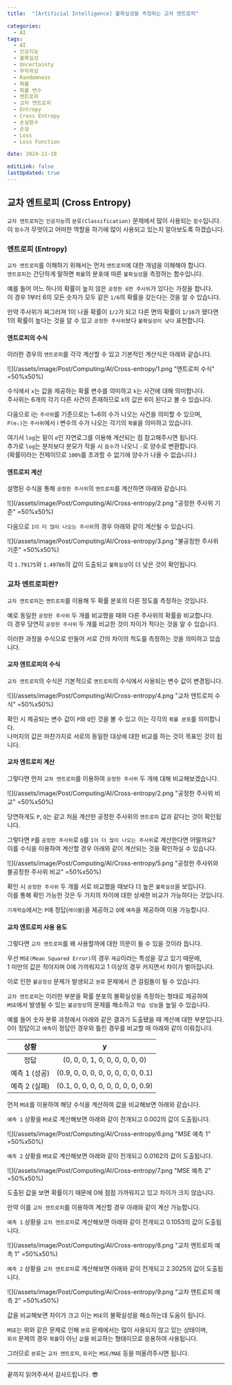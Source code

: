 ```yaml
---
title:  "[Artificial Intelligence] 불확실성을 측정하는 교차 엔트로피"

categories:
  - AI
tags:
  - AI
  - 인공지능
  - 불확실성
  - Uncertainty
  - 무작위성
  - Randomness
  - 확률
  - 확률 변수
  - 엔트로피
  - 교차 엔트로피
  - Entropy
  - Cross Entropy
  - 손실함수
  - 손실
  - Loss
  - Loss Function

date: 2024-11-10

editLink: false
lastUpdated: true
---
```


## 교차 엔트로피 (Cross Entropy)
`교차 엔트로피`는 `인공지능`의 `분류(Classification)` 문제에서 많이 사용되는 `함수`입니다.  
이 `함수`가 무엇이고 어떠한 역할을 하기에 많이 사용되고 있는지 알아보도록 하겠습니다.

### 엔트로피 (Entropy)
`교차 엔트로피`를 이해하기 위해서는 먼저 `엔트로피`에 대한 개념을 이해해야 합니다.  
`엔트로피`는 간단하게 말하면 `확률`의 분포에 따른 `불확실성`을 측정하는 함수입니다.

예를 들어 어느 하나의 확률이 높지 않은 `공정한 6면 주사위`가 있다는 가정을 합니다.  
이 경우 1부터 6의 모든 숫자가 모두 같은 `1/6`의 확률을 갖는다는 것을 알 수 있습니다.

만약 주사위가 찌그러져 1이 나올 확률이 `1/2`가 되고 다른 면의 확률이 `1/10`가 됐다면  
1의 확률이 높다는 것을 알 수 있고 `공정한 주사위`보다 `불확실성이 낮다` 표현합니다.

#### 엔트로피의 수식
이러한 경우의 `엔트로피`를 각각 계산할 수 있고 기본적인 계산식은 아래와 같습니다.  

![](/assets/image/Post/Computing/AI/Cross-entropy/1.png "엔트로피 수식" =50%x50%)

수식에서 `x`는 값을 제공하는 확률 변수를 의미하고 `k`는 사건에 대해 의미합니다.  
주사위는 6개의 각기 다른 사건이 존재하므로 `k`의 값은 6이 된다고 볼 수 있습니다.

다음으로 i는 `주사위`를 기준으로는 1~6의 수가 나오는 사건을 의미할 수 있으며,  
`P(eᵢ)`는 `주사위`에서 i 변수의 수가 나오는 각기의 `확률`을 의미하고 있습니다.

여기서 `log`는 밑이 `e`인 자연로그를 이용해 계산되는 점 참고해주시면 됩니다.  
추가로 `log`는 분자보다 분모가 작을 시 `음수`가 나오니 `-`로 양수로 변환합니다.  
(확률이라는 전제이므로 `100%`를 초과할 수 없기에 양수가 나올 수 없습니다.)

#### 엔트로피 계산
설명된 수식을 통해 `공정한 주사위`의 `엔트로피`를 계산하면 아래와 같습니다.

![](/assets/image/Post/Computing/AI/Cross-entropy/2.png "공정한 주사위 기준" =50%x50%)

다음으로 `1이 더 많이 나오는 주사위`의 경우 아래와 같이 계산될 수 있습니다.

![](/assets/image/Post/Computing/AI/Cross-entropy/3.png "불공정한 주사위 기준" =50%x50%)

각 `1.79175`와 `1.49786`의 값이 도출되고 `불확실성`이 더 낮은 것이 확인됩니다.

### 교차 엔트로피란?
`교차 엔트로피`는 `엔트로피`를 이용해 두 확률 분포의 다른 정도를 측정하는 것입니다.  

예로 동일한 `공정한 주사위` 두 개를 비교했을 때와 다른 주사위의 확률을 비교합니다.  
이 경우 당연히 `공정한 주사위` 두 개를 비교한 것이 차이가 적다는 것을 알 수 있습니다.

이러한 과정을 수식으로 만들어 서로 간의 차이의 척도를 측정하는 것을 의미하고 있습니다.

#### 교차 엔트로피의 수식
`교차 엔트로피`의 수식은 기본적으로 `엔트로피`의 수식에서 사용되는 변수 값이 변경됩니다.

![](/assets/image/Post/Computing/AI/Cross-entropy/4.png "교차 엔트로피 수식" =50%x50%)

확인 시 제공되는 변수 값이 `P`와 `Q`인 것을 볼 수 있고 이는 각각의 `확률 분포`를 의미합니다.  
나머지의 값은 마찬가지로 서로의 동일한 대상에 대한 비교를 하는 것이 목표인 것이 됩니다.

#### 교차 엔트로피 계산
그렇다면 먼저 `교차 엔트로피`를 이용하여 `공정한 주사위` 두 개에 대해 비교해보겠습니다.

![](/assets/image/Post/Computing/AI/Cross-entropy/2.png "공정한 주사위 비교" =50%x50%)

당연하게도 `P`, `Q`는 같고 처음 계산한 공정한 주사위의 `엔트로피` 값과 같다는 것이 확인됩니다.

그렇다면 `P`를 `공정한 주사위`로 `Q`를 `1이 더 많이 나오는 주사위`로 계산한다면 어떨까요?  
이를 수식을 이용하여 계산할 경우 아래와 같이 계산되는 것을 확인하실 수 있습니다.

![](/assets/image/Post/Computing/AI/Cross-entropy/5.png "공정한 주사위와 불공정한 주사위 비교" =50%x50%)

확인 시 `공정한 주사위` 두 개를 서로 비교했을 때보다 더 높은 `불확실성`을 보입니다.  
이를 통해 확인 가능한 것은 두 가지의 차이에 대한 상세한 비교가 가능하다는 것입니다.

`기계학습`에서는 `P`에 정답(`레이블`)을 제공하고 `Q`에 `예측`을 제공하여 이용 가능합니다.

#### 교차 엔트로피 사용 용도
그렇다면 `교차 엔트로피`를 왜 사용할까에 대한 의문이 들 수 있을 것이라 듭니다.

우선 `MSE(Mean Squared Error)`의 경우 `제곱`이라는 특성을 갖고 있기 때문에,  
1 미만의 값은 작아지며 0에 가까워지고 1 이상의 경우 커지면서 차이가 벌어집니다.  

이로 인한 `불공정성` 문제가 발생되고 `분류` 문제에서 큰 걸림돌이 될 수 있습니다.

`교차 엔트로피`는 이러한 부분을 확률 분포의 불확실성을 측정하는 형태로 제공하여  
`MSE`에서 발생될 수 있는 `불공정성`의 문제를 해소하고 `학습 성능`을 높일 수 있습니다.

예를 들어 숫자 분류 과정에서 아래와 같은 결과가 도출됐을 때 계산에 대한 부분입니다.  
0이 정답이고 `예측`이 정답인 경우와 틀린 경우를 비교할 때 아래와 같이 이뤄집니다.

|상황|y|
|:--:|:--:|
|정답|(0, 0, 0, 1, 0, 0, 0, 0, 0, 0)|
|예측 1 (성공)|(0.9, 0, 0, 0, 0, 0, 0, 0, 0, 0.1)|
|예측 2 (실패)|(0.1, 0, 0, 0, 0, 0, 0, 0, 0, 0.9)|

먼저 `MSE`를 이용하여 해당 수식을 계산하여 값을 비교해보면 아래와 같습니다.  

`예측 1` 상황을 `MSE`로 계산해보면 아래와 같이 전개되고 0.002의 값이 도출됩니다.

![](/assets/image/Post/Computing/AI/Cross-entropy/6.png "MSE 예측 1" =50%x50%)

`예측 2` 상황을 `MSE`로 계산해보면 아래와 같이 전개되고 0.0162의 값이 도출됩니다.

![](/assets/image/Post/Computing/AI/Cross-entropy/7.png "MSE 예측 2" =50%x50%)

도출된 값을 보면 확률이기 때문에 0에 점점 가까워지고 있고 차이가 크지 않습니다.  

만약 이를 `교차 엔트로피`를 이용하여 계산할 경우 아래와 같이 계산 가능합니다.

`예측 1` 상황을 `교차 엔트로피`로 계산해보면 아래와 같이 전개되고 0.1053의 값이 도출됩니다.

![](/assets/image/Post/Computing/AI/Cross-entropy/8.png "교차 엔트로피 예측 1" =50%x50%)

`예측 2` 상황을 `교차 엔트로피`로 계산해보면 아래와 같이 전개되고 2.3025의 값이 도출됩니다.

![](/assets/image/Post/Computing/AI/Cross-entropy/9.png "교차 엔트로피 예측 2" =50%x50%)

값을 비교해보면 차이가 크고 이는 `MSE`의 불확실성을 해소하는데 도움이 됩니다.  

`MSE`는 위와 같은 문제로 인해 `분류` 문제에서는 많이 사용되지 않고 있는 상태이며,  
`회귀` 문제의 경우 `확률`이 아닌 `값`을 비교하는 형태이므로 응용하여 사용됩니다.

그러므로 `분류`는 `교차 엔트로피`, `회귀`는 `MSE/MAE` 등을 떠올려주시면 됩니다.

- - -

끝까지 읽어주셔서 감사드립니다. 😎